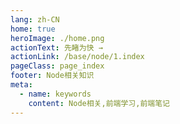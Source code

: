 ```yaml
---
lang: zh-CN
home: true
heroImage: ./home.png
actionText: 先睹为快 →
actionLink: /base/node/1.index
pageClass: page_index
footer: Node相关知识
meta:
  - name: keywords
    content: Node相关,前端学习,前端笔记
---
```


<template>
    <div class="cont">
        <div id="large-header" class="large-header"></div>
    </div>
    <div class="features">
      <div class="feature">
        <h2><a href="/web-node/base/engineering/1.start.html">初级知识</a></h2> 
        <p>掌握node的基础知识，通过一些简单案例了解node的具体用法</p>
      </div>
      <div class="feature">
        <h2><a href="/web-node/base/project/1.configure.html">高级知识</a></h2> 
        <p>掌握http & https、网络、cookie & session & token</p>
      </div>
      <div class="feature">
        <h2><a href="/web-node/base/engineering/1.start.html">书籍阅读</a></h2> 
        <p>《Node.js开发指南》、《了不起的Node.js》、《Node.js实战》、《深入浅出Node.js》</p>
      </div>
    </div>
</template>
